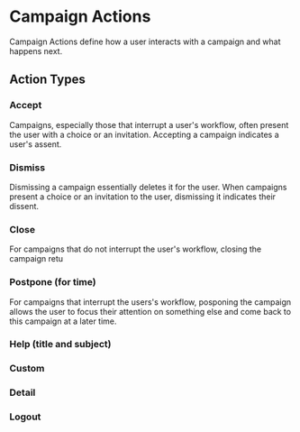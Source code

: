 # Campaign Actions

Campaign Actions define how a user interacts with a campaign and what happens next.

## Action Types

### Accept
Campaigns, especially those that interrupt a user's workflow, often present the user with a choice or an invitation.  Accepting a campaign indicates a user's assent.


### Dismiss
Dismissing a campaign essentially deletes it for the user.  When campaigns present a choice or an invitation to the user, dismissing it indicates their dissent.

### Close
For campaigns that do not interrupt the user's workflow, closing the campaign retu



### Postpone (for time)
For campaigns that interrupt the users's workflow, posponing the campaign allows the user to focus their attention on something else and come back to this campaign at a later time.

### Help (title and subject)
### Custom
### Detail
### Logout


